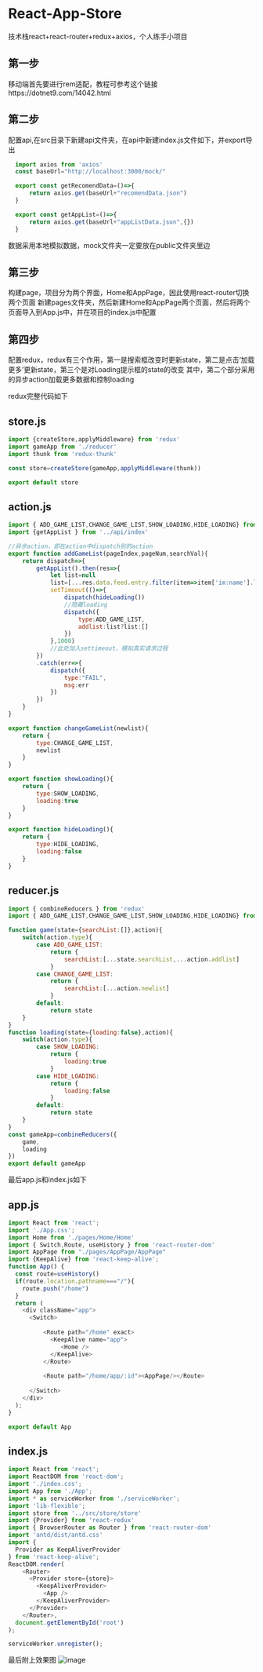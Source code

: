 # React-App-Store
技术栈react+react-router+redux+axios，个人练手小项目

第一步
-------
移动端首先要进行rem适配，教程可参考这个链接https://dotnet9.com/14042.html

第二步
-------
配置api,在src目录下新建api文件夹，在api中新建index.js文件如下，并export导出
```javascript
  import axios from 'axios'
  const baseUrl="http://localhost:3000/mock/"

  export const getRecomendData=()=>{
      return axios.get(baseUrl+"recomendData.json")
  }

  export const getAppList=()=>{
      return axios.get(baseUrl+"appListData.json",{})
  }
```
数据采用本地模拟数据，mock文件夹一定要放在public文件夹里边

第三步
-------
构建page，项目分为两个界面，Home和AppPage，因此使用react-router切换两个页面
新建pages文件夹，然后新建Home和AppPage两个页面，然后将两个页面导入到App.js中，并在项目的index.js中配置


第四步
-------
配置redux，redux有三个作用，第一是搜索框改变时更新state，第二是点击‘加载更多’更新state，第三个是对Loading提示框的state的改变
其中，第二个部分采用的异步action加载更多数据和控制loading

redux完整代码如下

store.js
-------
```javascript
import {createStore,applyMiddleware} from 'redux'
import gameApp from './reducer'
import thunk from 'redux-thunk'

const store=createStore(gameApp,applyMiddleware(thunk))

export default store
```

action.js
-------
```javascript
import { ADD_GAME_LIST,CHANGE_GAME_LIST,SHOW_LOADING,HIDE_LOADING} from './action-type'
import {getAppList } from '../api/index'

//异步action，即在action中dispatch别的action
export function addGameList(pageIndex,pageNum,searchVal){
    return dispatch=>{
        getAppList().then(res=>{
            let list=null
            list=[...res.data.feed.entry.filter(item=>item['im:name'].label.indexOf(searchVal)!==-1).slice(pageNum*(pageIndex-1),pageNum*pageIndex)]
            setTimeout(()=>{
                dispatch(hideLoading())
                //隐藏loading
                dispatch({
                    type:ADD_GAME_LIST,
                    addlist:list?list:[]
                })
            },1000)
            //此处加入settimeout，模拟真实请求过程
        })
        .catch(err=>{
            dispatch({
                type:"FAIL",
                msg:err
            })
        })
    }
}

export function changeGameList(newlist){
    return {
        type:CHANGE_GAME_LIST,
        newlist
    }
}

export function showLoading(){
    return {
        type:SHOW_LOADING,
        loading:true
    }
}

export function hideLoading(){
    return {
        type:HIDE_LOADING,
        loading:false
    }
}
```



reducer.js
-------
```javascript
import { combineReducers } from 'redux'
import { ADD_GAME_LIST,CHANGE_GAME_LIST,SHOW_LOADING,HIDE_LOADING} from './action-type'

function game(state={searchList:[]},action){
    switch(action.type){
        case ADD_GAME_LIST:
            return {
                searchList:[...state.searchList,...action.addlist]
            }
        case CHANGE_GAME_LIST:
            return {
                searchList:[...action.newlist]
            }
        default:
            return state
    }
}
function loading(state={loading:false},action){
    switch(action.type){
        case SHOW_LOADING:
            return {
                loading:true
            }
        case HIDE_LOADING:
            return {
                loading:false
            }
        default:
            return state
    }
}
const gameApp=combineReducers({
    game,
    loading
})
export default gameApp
```

最后app.js和index.js如下

app.js
-------
```javascript
import React from 'react';
import './App.css';
import Home from './pages/Home/Home'
import { Switch,Route, useHistory } from 'react-router-dom'
import AppPage from "./pages/AppPage/AppPage"
import {KeepAlive} from 'react-keep-alive';
function App() {
  const route=useHistory()
  if(route.location.pathname==="/"){
    route.push("/home")
  }
  return (
    <div className="app">
      <Switch>
       
          <Route path="/home" exact>
            <KeepAlive name="app">
               <Home />
            </KeepAlive>
          </Route>
        
          <Route path="/home/app/:id"><AppPage/></Route>
        
      </Switch>
    </div>
  );
}

export default App
```
index.js
-------
```javascript
import React from 'react';
import ReactDOM from 'react-dom';
import './index.css';
import App from './App';
import * as serviceWorker from './serviceWorker';
import 'lib-flexible';
import store from '../src/store/store'
import {Provider} from 'react-redux'
import { BrowserRouter as Router } from 'react-router-dom'
import 'antd/dist/antd.css'
import {
  Provider as KeepAliverProvider
} from 'react-keep-alive';
ReactDOM.render(
    <Router>
      <Provider store={store}>
        <KeepAliverProvider>
          <App />
        </KeepAliverProvider>
      </Provider>
    </Router>,
  document.getElementById('root')
);

serviceWorker.unregister();
```
最后附上效果图
![image](https://raw.githubusercontent.com/lxp-Guthub/-React-App-Store-/master/Jietu20200917-105342-HD.gif ) 
